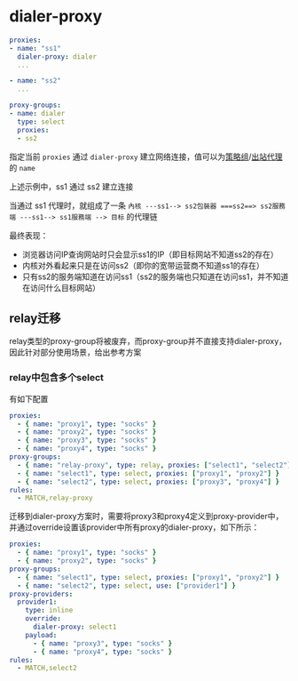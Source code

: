 # dialer-proxy

```{.yaml linenums="1"}
proxies:
- name: "ss1"
  dialer-proxy: dialer
  ...

- name: "ss2"
  ...

proxy-groups:
- name: dialer
  type: select
  proxies:
  - ss2
```

指定当前 `proxies` 通过 `dialer-proxy` 建立网络连接，值可以为[策略组](../proxy-groups/index.md)/[出站代理](../proxies/index.md)的 `name`

上述示例中，ss1 通过 ss2 建立连接

当通过 ss1 代理时，就组成了一条 `內核 ---ss1--> ss2包裝器 ===ss2==> ss2服務端 ---ss1--> ss1服務端 --> 目标` 的代理链

最终表现：
  * 浏览器访问IP查询网站时只会显示ss1的IP（即目标网站不知道ss2的存在）
  * 内核对外看起来只是在访问ss2（即你的宽带运营商不知道ss1的存在）
  * 只有ss2的服务端知道在访问ss1（ss2的服务端也只知道在访问ss1，并不知道在访问什么目标网站）

## relay迁移

relay类型的proxy-group将被废弃，而proxy-group并不直接支持dialer-proxy，因此针对部分使用场景，给出参考方案

### relay中包含多个select

有如下配置

```{.yaml linenums="1"}
proxies:
  - { name: "proxy1", type: "socks" }
  - { name: "proxy2", type: "socks" }
  - { name: "proxy3", type: "socks" }
  - { name: "proxy4", type: "socks" }
proxy-groups:
  - { name: "relay-proxy", type: relay, proxies: ["select1", "select2"] }
  - { name: "select1", type: select, proxies: ["proxy1", "proxy2"] }
  - { name: "select2", type: select, proxies: ["proxy3", "proxy4"] }
rules:
  - MATCH,relay-proxy
```

迁移到dialer-proxy方案时，需要将proxy3和proxy4定义到proxy-provider中，并通过override设置该provider中所有proxy的dialer-proxy，如下所示：

```{.yaml linenums="1"}
proxies:
  - { name: "proxy1", type: "socks" }
  - { name: "proxy2", type: "socks" }
proxy-groups:
  - { name: "select1", type: select, proxies: ["proxy1", "proxy2"] }
  - { name: "select2", type: select, use: ["provider1"] }
proxy-providers:
  provider1:
    type: inline
    override:
      dialer-proxy: select1
    payload:
      - { name: "proxy3", type: "socks" }
      - { name: "proxy4", type: "socks" }
rules:
  - MATCH,select2
```
